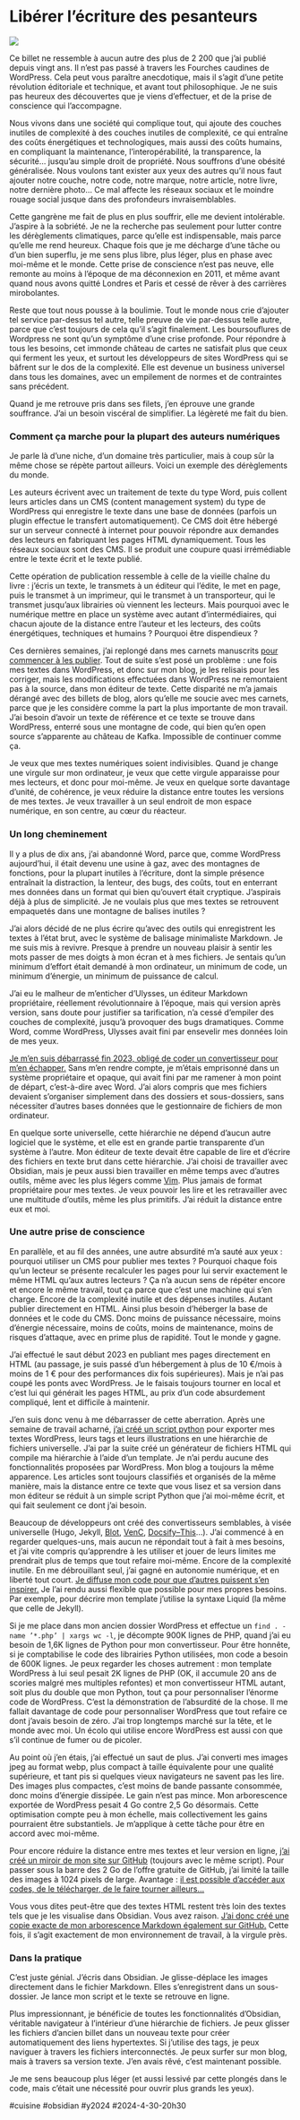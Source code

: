# Libérer l’écriture des pesanteurs

![](_i/nomore01.webp)

Ce billet ne ressemble à aucun autre des plus de 2 200 que j’ai publié depuis vingt ans. Il n’est pas passé à travers les Fourches caudines de WordPress. Cela peut vous paraître anecdotique, mais il s’agit d’une petite révolution éditoriale et technique, et avant tout philosophique. Je ne suis pas heureux des découvertes que je viens d’effectuer, et de la prise de conscience qui l’accompagne.

Nous vivons dans une société qui complique tout, qui ajoute des couches inutiles de complexité à des couches inutiles de complexité, ce qui entraîne des coûts énergétiques et technologiques, mais aussi des coûts humains, en compliquant la maintenance, l’interopérabilité, la transparence, la sécurité… jusqu’au simple droit de propriété. Nous souffrons d’une obésité généralisée. Nous voulons tant exister aux yeux des autres qu’il nous faut ajouter notre couche, notre code, notre marque, notre article, notre livre, notre dernière photo… Ce mal affecte les réseaux sociaux et le moindre rouage social jusque dans des profondeurs invraisemblables.

Cette gangrène me fait de plus en plus souffrir, elle me devient intolérable. J’aspire à la sobriété. Je ne la recherche pas seulement pour lutter contre les dérèglements climatiques, parce qu’elle est indispensable, mais parce qu’elle me rend heureux. Chaque fois que je me décharge d’une tâche ou d’un bien superflu, je me sens plus libre, plus léger, plus en phase avec moi-même et le monde. Cette prise de conscience n’est pas neuve, elle remonte au moins à l’époque de ma déconnexion en 2011, et même avant quand nous avons quitté Londres et Paris et cessé de rêver à des carrières mirobolantes.

Reste que tout nous pousse à la boulimie. Tout le monde nous crie d’ajouter tel service par-dessus tel autre, telle preuve de vie par-dessus telle autre, parce que c’est toujours de cela qu’il s’agit finalement. Les boursouflures de Wordpress ne sont qu’un symptôme d’une crise profonde. Pour répondre à tous les besoins, cet immonde château de cartes ne satisfait plus que ceux qui ferment les yeux, et surtout les développeurs de sites WordPress qui se bâfrent sur le dos de la complexité. Elle est devenue un business universel dans tous les domaines, avec un empilement de normes et de contraintes sans précédent.

Quand je me retrouve pris dans ses filets, j’en éprouve une grande souffrance. J’ai un besoin viscéral de simplifier. La légèreté me fait du bien.

### Comment ça marche pour la plupart des auteurs numériques

Je parle là d’une niche, d’un domaine très particulier, mais à coup sûr la même chose se répète partout ailleurs. Voici un exemple des dérèglements du monde.

Les auteurs écrivent avec un traitement de texte du type Word, puis collent leurs articles dans un CMS (content management system) du type de WordPress qui enregistre le texte dans une base de données (parfois un plugin effectue le transfert automatiquement). Ce CMS doit être hébergé sur un serveur connecté à internet pour pouvoir répondre aux demandes des lecteurs en fabriquant les pages HTML dynamiquement. Tous les réseaux sociaux sont des CMS. Il se produit une coupure quasi irrémédiable entre le texte écrit et le texte publié.

Cette opération de publication ressemble à celle de la vieille chaîne du livre : j’écris un texte, le transmets à un éditeur qui l’édite, le met en page, puis le transmet à un imprimeur, qui le transmet à un transporteur, qui le transmet jusqu’aux librairies où viennent les lecteurs. Mais pourquoi avec le numérique mettre en place un système avec autant d’intermédiaires, qui chacun ajoute de la distance entre l’auteur et les lecteurs, des coûts énergétiques, techniques et humains ? Pourquoi être dispendieux ?

Ces dernières semaines, j’ai replongé dans mes carnets manuscrits [pour commencer à les publier](/tag/retroblogging/). Tout de suite s’est posé un problème : une fois mes textes dans WordPress, et donc sur mon blog, je les relisais pour les corriger, mais les modifications effectuées dans WordPress ne remontaient pas à la source, dans mon éditeur de texte. Cette disparité ne m’a jamais dérangé avec des billets de blog, alors qu’elle me soucie avec mes carnets, parce que je les considère comme la part la plus importante de mon travail. J’ai besoin d’avoir un texte de référence et ce texte se trouve dans WordPress, enterré sous une montagne de code, qui bien qu’en open source s’apparente au château de Kafka. Impossible de continuer comme ça.

Je veux que mes textes numériques soient indivisibles. Quand je change une virgule sur mon ordinateur, je veux que cette virgule apparaisse pour mes lecteurs, et donc pour moi-même. Je veux en quelque sorte davantage d’unité, de cohérence, je veux réduire la distance entre toutes les versions de mes textes. Je veux travailler à un seul endroit de mon espace numérique, en son centre, au cœur du réacteur.

### Un long cheminement

Il y a plus de dix ans, j’ai abandonné Word, parce que, comme WordPress aujourd’hui, il était devenu une usine à gaz, avec des montagnes de fonctions, pour la plupart inutiles à l’écriture, dont la simple présence entraînait la distraction, la lenteur, des bugs, des coûts, tout en enterrant mes données dans un format qui bien qu’ouvert était cryptique. J’aspirais déjà à plus de simplicité. Je ne voulais plus que mes textes se retrouvent empaquetés dans une montagne de balises inutiles ?

J’ai alors décidé de ne plus écrire qu’avec des outils qui enregistrent les textes à l’état brut, avec le système de balisage minimaliste Markdown. Je me suis mis à revivre. Presque à prendre un nouveau plaisir à sentir les mots passer de mes doigts à mon écran et à mes fichiers. Je sentais qu’un minimum d’effort était demandé à mon ordinateur, un minimum de code, un minimum d’énergie, un minimum de puissance de calcul.

J’ai eu le malheur de m’enticher d’Ulysses, un éditeur Markdown propriétaire, réellement révolutionnaire à l’époque, mais qui version après version, sans doute pour justifier sa tarification, n’a cessé d’empiler des couches de complexité, jusqu’à provoquer des bugs dramatiques. Comme Word, comme WordPress, Ulysses avait fini par ensevelir mes données loin de mes yeux.

[Je m’en suis débarrassé fin 2023, obligé de coder un convertisseur pour m’en échapper.](../../2023/12/pris-en-otage-par-ulysses-app.md) Sans m’en rendre compte, je m’étais emprisonné dans un système propriétaire et opaque, qui avait fini par me ramener à mon point de départ, c’est-à-dire avec Word. J’ai alors compris que mes fichiers devaient s’organiser simplement dans des dossiers et sous-dossiers, sans nécessiter d’autres bases données que le gestionnaire de fichiers de mon ordinateur.

En quelque sorte universelle, cette hiérarchie ne dépend d’aucun autre logiciel que le système, et elle est en grande partie transparente d’un système à l’autre. Mon éditeur de texte devait être capable de lire et d’écrire des fichiers en texte brut dans cette hiérarchie. J’ai choisi de travailler avec Obsidian, mais je peux aussi bien travailler en même temps avec d’autres outils, même avec les plus légers comme [Vim](https://fr.wikipedia.org/wiki/Vim). Plus jamais de format propriétaire pour mes textes. Je veux pouvoir les lire et les retravailler avec une multitude d’outils, même les plus primitifs. J’ai réduit la distance entre eux et moi.

### Une autre prise de conscience

En parallèle, et au fil des années, une autre absurdité m’a sauté aux yeux : pourquoi utiliser un CMS pour publier mes textes ? Pourquoi chaque fois qu’un lecteur se présente recalculer les pages pour lui servir exactement le même HTML qu’aux autres lecteurs ? Ça n’a aucun sens de répéter encore et encore le même travail, tout ça parce que c’est une machine qui s’en charge. Encore de la complexité inutile et des dépenses inutiles. Autant publier directement en HTML. Ainsi plus besoin d’héberger la base de données et le code du CMS. Donc moins de puissance nécessaire, moins d’énergie nécessaire, moins de coûts, moins de maintenance, moins de risques d’attaque, avec en prime plus de rapidité. Tout le monde y gagne.

J’ai effectué le saut début 2023 en publiant mes pages directement en HTML (au passage, je suis passé d’un hébergement à plus de 10 €/mois à moins de 1 € pour des performances dix fois supérieures). Mais je n’ai pas coupé les ponts avec WordPress. Je le faisais toujours tourner en local et c’est lui qui générait les pages HTML, au prix d’un code absurdement compliqué, lent et difficile à maintenir.

J’en suis donc venu à me débarrasser de cette aberration. Après une semaine de travail acharné, [j’ai créé un script python](https://github.com/tcrouzet/NoMoreWordPress) pour exporter mes textes WordPress, leurs tags et leurs illustrations en une hiérarchie de fichiers universelle. J’ai par la suite créé un générateur de fichiers HTML qui compile ma hiérarchie à l’aide d’un template. Je n’ai perdu aucune des fonctionnalités proposées par WordPress. Mon blog a toujours la même apparence. Les articles sont toujours classifiés et organisés de la même manière, mais la distance entre ce texte que vous lisez et sa version dans mon éditeur se réduit à un simple script Python que j’ai moi-même écrit, et qui fait seulement ce dont j’ai besoin.

Beaucoup de développeurs ont créé des convertisseurs semblables, à visée universelle (Hugo, Jekyll, [Blot](https://blot.im/), [VenC](https://venc.software/Arborescence/), [Docsify⁠–⁠This](https://docsify-this.net/)…). J’ai commencé à en regarder quelques-uns, mais aucun ne répondait tout à fait à mes besoins, et j’ai vite compris qu’apprendre à les utiliser et jouer de leurs limites me prendrait plus de temps que tout refaire moi-même. Encore de la complexité inutile. En me débrouillant seul, j’ai gagné en autonomie numérique, et en liberté tout court. [Je diffuse mon code pour que d’autres puissent s’en inspirer.](https://github.com/tcrouzet/NoMoreWordPress) Je l’ai rendu aussi flexible que possible pour mes propres besoins. Par exemple, pour décrire mon template j’utilise la syntaxe Liquid (la même que celle de Jekyll).

Si je me place dans mon ancien dossier WordPress et effectue un `find . -name ’*.php’ | xargs wc -l`, je décompte 900K lignes de PHP, quand j’ai eu besoin de 1,6K lignes de Python pour mon convertisseur. Pour être honnête, si je comptabilise le code des librairies Python utilisées, mon code a besoin de 600K lignes. Je peux regarder les choses autrement : mon template WordPress à lui seul pesait 2K lignes de PHP (OK, il accumule 20 ans de scories malgré mes multiples refontes) et mon convertisseur HTML autant, soit plus du double que mon Python, tout ça pour personnaliser l’énorme code de WordPress. C’est la démonstration de l’absurdité de la chose. Il me fallait davantage de code pour personnaliser WordPress que tout refaire ce dont j’avais besoin de zéro. J’ai trop longtemps marché sur la tête, et le monde avec moi. Un écolo qui utilise encore WordPress est aussi con que s’il continue de fumer ou de picoler.

Au point où j’en étais, j’ai effectué un saut de plus. J’ai converti mes images jpeg au format webp, plus compact à taille équivalente pour une qualité supérieure, et tant pis si quelques vieux navigateurs ne savent pas les lire. Des images plus compactes, c’est moins de bande passante consommée, donc moins d’énergie dissipée. Le gain n’est pas mince. Mon arborescence exportée de WordPress pesait 4 Go contre 2,5 Go désormais. Cette optimisation compte peu à mon échelle, mais collectivement les gains pourraient être substantiels. Je m’applique à cette tâche pour être en accord avec moi-même.

Pour encore réduire la distance entre mes textes et leur version en ligne, [j’ai créé un miroir de mon site sur GitHub](https://static.tcrouzet.com/) (toujours avec le même script). Pour passer sous la barre des 2 Go de l’offre gratuite de GitHub, j’ai limité la taille des images à 1024 pixels de large. Avantage : [il est possible d’accéder aux codes, de le télécharger, de le faire tourner ailleurs…](https://github.com/tcrouzet/blog)

Vous vous dites peut-être que des textes HTML restent très loin des textes tels que je les visualise dans Obsidian. Vous avez raison. [J’ai donc créé une copie exacte de mon arborescence Markdown également sur GitHub.]() Cette fois, il s’agit exactement de mon environnement de travail, à la virgule près.

### Dans la pratique

C’est juste génial. J’écris dans Obsidian. Je glisse-déplace les images directement dans le fichier Markdown. Elles s’enregistrent dans un sous-dossier. Je lance mon script et le texte se retrouve en ligne.

Plus impressionnant, je bénéficie de toutes les fonctionnalités d’Obsidian, véritable navigateur à l’intérieur d’une hiérarchie de fichiers. Je peux glisser les fichiers d’ancien billet dans un nouveau texte pour créer automatiquement des liens hypertextes. Si j’utilise des tags, je peux naviguer à travers les fichiers interconnectés. Je peux surfer sur mon blog, mais à travers sa version texte. J’en avais rêvé, c’est maintenant possible.

Je me sens beaucoup plus léger (et aussi lessivé par cette plongés dans le code, mais c’était une nécessité pour ouvrir plus grands les yeux).

#cuisine #obsidian #y2024 #2024-4-30-20h30
